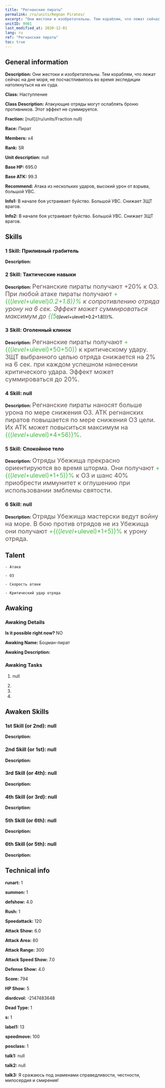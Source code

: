 ```yaml
---
title: "Регнанские пираты"
permalink: /ru/units/Regnan Pirates/
excerpt: "Они жестоки и изобретательны. Тем кораблям, что лежат сейчас на дне моря, не посчастливилось во время экспедиции натолкнуться на их суда."
unitID: 9901
last_modified_at: 2020-12-01
lang: ru
ref: "Регнанские пираты"
toc: true
---
```

## General information
 **Description:** Они жестоки и изобретательны. Тем кораблям, что лежат сейчас на дне моря, не посчастливилось во время экспедиции натолкнуться на их суда.

 **Class:** Наступление

 **Class Description:** Атакующие отряды могут ослаблять броню противников. Этот эффект не суммируется.

 **Fraction:** [null](/ru/units/Fraction null)

 **Race:** Пират

 **Members:** x4

 **Rank:** SR

 **Unit description:** null

 **Base HP:** 695.0

 **Base ATK:** 99.3

 **Recommend:** Атака из нескольких ударов, высокий урон от взрыва, большой УВС.

 **Info1:** В начале боя устраивает буйство. Большой УВС. Снижает ЗЩТ врагов.

 **Info2:** В начале боя устраивает буйство. Большой УВС. Снижает ЗЩТ врагов.

## Skills
### 1 Skill: Приливный грабитель
 **Description:** 

### 2 Skill: Тактические навыки
 **Description:** <span style="color: #645252;font-size:20px">Регнанские пираты получают +20% к ОЗ. При любой атаке пираты получают </span><span style="color: black"><span style="color: #48b946;font-size:20px">+{(($level+$ulevel)*0.2+1.8)}%</span><span style="color: black"><span style="color: #645252;font-size:20px"> к сопротивлению отряда урону на 6 сек. Эффект может суммироваться максимум до </span><span style="color: black"><span style="color: #48b946;font-size:20px">{(5*(($level+$ulevel)*0.2+1.8))}%</span><span style="color: black"><span style="color: #645252;font-size:20px"></span><span style="color: black">.

### 3 Skill: Оголенный клинок
 **Description:** <span style="color: #645252;font-size:20px">Регнанские пираты получают </span><span style="color: black"><span style="color: #48b946;font-size:20px">+{(($level+$ulevel)*50+50)}</span><span style="color: black"><span style="color: #645252;font-size:20px"> к критическому удару. ЗЩТ выбранного целью отряда снижается на 2% на 6 сек. при каждом успешном нанесении критического удара. Эффект может суммироваться до 20%.</span><span style="color: black">

### 4 Skill: null
 **Description:** <span style="color: #645252;font-size:20px">Регнанские пираты наносят больше урона по мере снижения ОЗ. АТК регнанских пиратов повышается по мере снижения ОЗ цели. Их АТК может повыситься максимум на </span><span style="color: black"><span style="color: #48b946;font-size:20px">{(($level+$ulevel)*4+56)}%</span><span style="color: black"><span style="color: #645252;font-size:20px">.</span><span style="color: black">

### 5 Skill: Спокойное тело
 **Description:** <span style="color: #645252;font-size:20px">Отряды Убежища прекрасно ориентируются во время шторма. Они получают </span><span style="color: black"><span style="color: #48b946;font-size:20px">+{(($level+$ulevel)*1+5)}%</span><span style="color: black"><span style="color: #645252;font-size:20px"> к ОЗ и шанс 40% приобрести иммунитет к оглушению при использовании эмблемы святости.</span><span style="color: black">

### 6 Skill: null
 **Description:** <span style="color: #645252;font-size:20px">Отряды Убежища мастерски ведут войну на море. В бою против отрядов не из Убежища они получают </span><span style="color: black"><span style="color: #48b946;font-size:20px">+{(($level+$ulevel)*1+5)}%</span><span style="color: black"><span style="color: #645252;font-size:20px"> к урону отряда.</span><span style="color: black">

## Talent

    - Атака

    - ОЗ

    - Скорость атаки

    - Критический удар отряда

## Awaking
### Awaking Details
 **Is it possible right now?** NO

 **Awaking Name:** Боцман-пират

 **Awaking Description:** 

### Awaking Tasks
 1. null

 2. 

 3. 

 4. 

## Awaken Skills

### 1st Skill (or 2nd): null
 **Description:** 

### 2nd Skill (or 1st): null
 **Description:** 

### 3rd Skill (or 4th): null
 **Description:** 

### 4th Skill (or 3rd): null
 **Description:** 

### 5th Skill (or 6th): null
 **Description:** 

### 6th Skill (or 5th): null
 **Description:** 

## Technical info
 **runart:** 1

 **summon:** 1

 **defshow:** 4.0

 **Rush:** 1

 **Speedattack:** 120

 **Attack Show:** 6.0

 **Attack Area:** 80

 **Attack Range:** 300

 **Attack Speed Show:** 7.0

 **Defense Show:** 4.0

 **Score:** 794

 **HP Show:** 5

 **disrdcvol:** -2147483648

 **Dead Type:** 1

 **s:** 1

 **label1:** 13

 **speedmove:** 100

 **posclass:** 1

 **talk1:** null

 **talk2:** null

 **talk3:** Я сражаюсь под знаменами справедливости, честности, милосердия и смирения!


